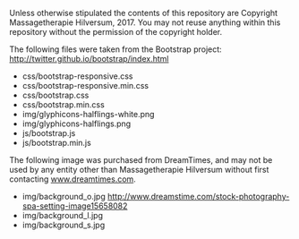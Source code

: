 Unless otherwise stipulated the contents of this repository are Copyright Massagetherapie Hilversum, 2017. You may not reuse anything within this repository without the permission of the copyright holder.

The following files were taken from the Bootstrap project: http://twitter.github.io/bootstrap/index.html
 * css/bootstrap-responsive.css
 * css/bootstrap-responsive.min.css
 * css/bootstrap.css
 * css/bootstrap.min.css
 * img/glyphicons-halflings-white.png
 * img/glyphicons-halflings.png
 * js/bootstrap.js
 * js/bootstrap.min.js

The following image was purchased from DreamTimes, and may not be used by any entity other than Massagetherapie Hilversum without first contacting www.dreamtimes.com.
 * img/background_o.jpg <http://www.dreamstime.com/stock-photography-spa-setting-image15658082>
 * img/background_l.jpg <An optimised version of background_o>
 * img/background_s.jpg <A crop from background_o that is more suitable for portrait mobile devices>
